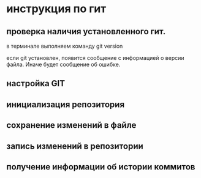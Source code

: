 # инструкция по гит
## проверка наличия установленного гит.
в терминале выполняем команду git version

если git установлен, появится сообщение с информацией о версии файла. Иначе будет сообщение об ошибке.

## настройка GIT
## инициализация репозитория
## сохранение изменений в файле
## запись изменений в репозитории
## получение информации об истории коммитов